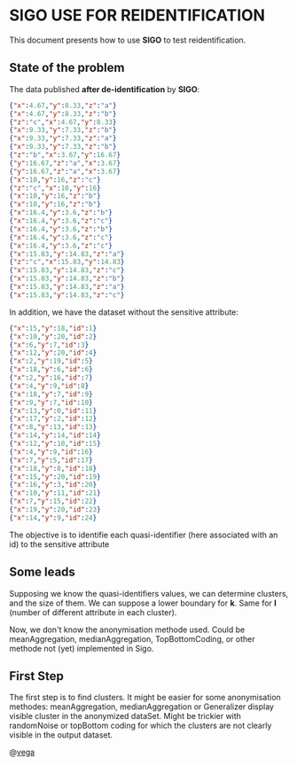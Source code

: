 # SIGO USE FOR REIDENTIFICATION

This document presents how to use **SIGO** to test reidentification.

## State of the problem

The data published **after de-identification** by **SIGO**:

```json
{"x":4.67,"y":8.33,"z":"a"}
{"x":4.67,"y":8.33,"z":"b"}
{"z":"c","x":4.67,"y":8.33}
{"x":9.33,"y":7.33,"z":"b"}
{"x":9.33,"y":7.33,"z":"a"}
{"x":9.33,"y":7.33,"z":"b"}
{"z":"b","x":3.67,"y":16.67}
{"y":16.67,"z":"a","x":3.67}
{"y":16.67,"z":"a","x":3.67}
{"x":10,"y":16,"z":"c"}
{"z":"c","x":10,"y":16}
{"x":10,"y":16,"z":"b"}
{"x":10,"y":16,"z":"b"}
{"x":16.4,"y":3.6,"z":"b"}
{"x":16.4,"y":3.6,"z":"c"}
{"x":16.4,"y":3.6,"z":"b"}
{"x":16.4,"y":3.6,"z":"c"}
{"x":16.4,"y":3.6,"z":"c"}
{"x":15.83,"y":14.83,"z":"a"}
{"z":"c","x":15.83,"y":14.83}
{"x":15.83,"y":14.83,"z":"c"}
{"x":15.83,"y":14.83,"z":"b"}
{"x":15.83,"y":14.83,"z":"a"}
{"x":15.83,"y":14.83,"z":"c"}
```

In addition, we have the dataset without the sensitive attribute:

```json
{"x":15,"y":18,"id":1}
{"x":10,"y":20,"id":2}
{"x":6,"y":7,"id":3}
{"x":12,"y":20,"id":4}
{"x":2,"y":19,"id":5}
{"x":18,"y":6,"id":6}
{"x":2,"y":16,"id":7}
{"x":4,"y":9,"id":8}
{"x":18,"y":7,"id":9}
{"x":9,"y":7,"id":10}
{"x":13,"y":0,"id":11}
{"x":17,"y":2,"id":12}
{"x":8,"y":13,"id":13}
{"x":14,"y":14,"id":14}
{"x":12,"y":10,"id":15}
{"x":4,"y":9,"id":16}
{"x":7,"y":5,"id":17}
{"x":18,"y":8,"id":18}
{"x":15,"y":20,"id":19}
{"x":16,"y":3,"id":20}
{"x":10,"y":11,"id":21}
{"x":7,"y":15,"id":22}
{"x":19,"y":20,"id":23}
{"x":14,"y":9,"id":24}

```

The objective is to identifie each quasi-identifier (here associated with an id) to the sensitive attribute

## Some leads

Supposing we know the quasi-identifiers values, we can determine clusters, and the size of them. We can suppose a lower boundary for **k**. Same for **l** (number of different attribute in each cluster).

Now, we don't know the anonymisation methode used. Could be meanAggregation, medianAggregation, TopBottomCoding, or other methode not (yet) implemented in Sigo.

## First Step

The first step is to find clusters. It might be easier for some anonymisation methodes: meanAggregation, medianAggregation or Generalizer display visible cluster in the anonymized dataSet. Might be trickier with randomNoise or topBottom coding for which the clusters are not clearly visible in the output dataset.

@[vega](plot.vg.json)
